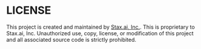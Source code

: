 # LICENSE

This project is created and maintained by [Stax.ai, Inc.](https://stax.ai). This is proprietary to Stax.ai, Inc. Unauthorized use, copy, license, or modification of this project and all associated source code is strictly prohibited.
